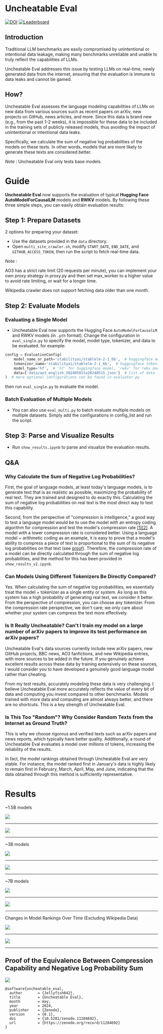 # Uncheatable Eval

[![DOI](https://zenodo.org/badge/732357528.svg)](https://zenodo.org/doi/10.5281/zenodo.11284692) [![Leaderboard](https://img.shields.io/badge/%F0%9F%A4%97%20demo-Gradio-ff7c00)](https://huggingface.co/spaces/Jellyfish042/UncheatableEval)

## Introduction
Traditional LLM benchmarks are easily compromised by unintentional or intentional data leakage, making many benchmarks unreliable and unable to truly reflect the capabilities of LLMs.

Uncheatable Eval addresses this issue by testing LLMs on real-time, newly generated data from the internet, 
ensuring that the evaluation is immune to data leaks and cannot be gamed.

## How?
Uncheatable Eval assesses the language modeling capabilities of LLMs on new data from various sources such as recent papers on arXiv, new projects on GitHub, news articles, and more. Since this data is brand new (e.g., from the past 1-2 weeks), it is impossible for these data to be included in the training sets of publicly released models, thus avoiding the impact of unintentional or intentional data leaks.

Specifically, we calculate the sum of negative log probabilities of the models on these texts. In other words, models that are more likely to generate these texts are considered better.

*Note* : Uncheatable Eval only tests base models.

# Guide

**Uncheatable Eval** now supports the evaluation of typical **Hugging Face AutoModelForCausalLM** models and **RWKV** models. By following these three simple steps, you can easily obtain evaluation results:

## Step 1: Prepare Datasets

2 options for preparing your dataset:

- Use the datasets provided in the `data` directory.
- Open `multi_site_crawler.sh`, modify `START_DATE`, `END_DATE`, and `GITHUB_ACCESS_TOKEN`, then run the script to fetch real-time data.

*Note* : 

AO3 has a strict rate limit (20 requests per minute), you can implement your own proxy strategy in proxy.py and then set max_worker to a higher value to avoid rate limiting, or wait for a longer time.

Wikipedia crawler does not support fetching data older than one month.

## Step 2: Evaluate Models

### Evaluating a Single Model

- Uncheatable Eval now supports the Hugging Face `AutoModelForCausalLM` and RWKV models (in `.pth` format). Change the configuration in `eval_single.py` to specify the model, model type, tokenizer, and data to be evaluated.
for example:
```python
config = EvaluationConfig(
    model_name_or_path='stabilityai/stablelm-2-1_6b',  # huggingface model name or local model path
    tokenizer_name='stabilityai/stablelm-2-1_6b',  # huggingface tokenizer name or local tokenizer path
    model_type='hf',  # 'hf' for huggingface model, 'rwkv' for rwkv model
    data=['data/ao3_english_20240501to20240515.json']  # list of data files to evaluate
)  # more optional configurations can be found in evaluator.py
```
then run `eval_single.py` to evaluate the model.

### Batch Evaluation of Multiple Models

- You can also use `eval_multi.py` to batch evaluate multiple models on multiple datasets. Simply add the configurations in config_list and run the script.

## Step 3: Parse and Visualize Results

- Run `show_results.ipynb` to parse and visualize the evaluation results.

## Q&A
### Why Calculate the Sum of Negative Log Probabilities?
First, the goal of language models, at least today's language models, is to generate text that is as realistic as possible, maximizing the probability of real text. They are trained and designed to do exactly this. Calculating the sum of negative log probabilities on real text is the most direct way to test this capability.

Second, from the perspective of "compression is intelligence," a good way to test a language model would be to use the model with an entropy coding algorithm for compression and test the model's compression rate [[1]](https://arxiv.org/abs/2309.10668)[[2]](https://arxiv.org/abs/2402.00861). A model with a lower compression rate is considered better. Using a language model + arithmetic coding as an example, it is easy to prove that a model's ability to compress a piece of text is proportional to the sum of its negative log probabilities on that text (see [proof](#proof-of-the-equivalence-between-compression-capability-and-negative-log-probability-sum)).
Therefore, the compression rate of a model can be directly calculated through the sum of negative log probabilities, and the method for this has been provided in `show_results_v2.ipynb`.
### Can Models Using Different Tokenizers Be Directly Compared?
Yes. When calculating the sum of negative log probabilities, we essentially treat the model + tokenizer as a single entity or system. As long as this system has a high probability of generating real text, we consider it better. From the perspective of compression, you can choose any tokenizer. From the compression rate perspective, we don't care; we only care about whether your system can compress the text more effectively.

### Is It Really Uncheatable? Can't I train my model on a large number of arXiv papers to improve its test performance on arXiv papers?
Uncheatable Eval's data sources currently include new arXiv papers, new GitHub projects, BBC news, AO3 fanfictions, and new Wikipedia entries, with more sources to be added in the future. If you genuinely achieve excellent results across these data by training extensively on these sources, I would consider you to have developed a genuinely good language model rather than cheating.

From my test results, accurately modeling these data is very challenging. I believe Uncheatable Eval more accurately reflects the value of every bit of data and computing you invest compared to other benchmarks. Models trained with more data and computing are almost always better, and there are no shortcuts. This is a key strength of Uncheatable Eval.

### Is This Too "Random"? Why Consider Random Texts from the Internet as Ground Truth?
This is why we choose rigorous and verified texts such as arXiv papers and news reports, which typically have better quality. Additionally, a round of Uncheatable Eval evaluates a model over millions of tokens, increasing the reliability of the results.

In fact, the model rankings obtained through Uncheatable Eval are very stable. For instance, the model ranked first in January's data is highly likely to remain first in February, March, April, May, and June, indicating that the data obtained through this method is sufficiently representative.

# Results

~1.5B models

<img align="center" src="assets/1b_radar_24-05-23.png">

---

<img align="center" src="assets/1b_cr_2405.png">

---

~3B models

<img align="center" src="assets/3b_radar_24-05-23.png">


---

<img align="center" src="assets/3b_cr_2405.png">

---

~7B models

<img align="center" src="assets/7b_radar_2405.png">

---

<img align="center" src="assets/7b_cr_2405.png">

---

Changes in Model Rankings Over Time (Excluding Wikipedia Data)

<img align="center" src="assets/1b_rank_change_2404to2405.png">

---

<img align="center" src="assets/3b_rank_change_2404to2405.png">

---

## Proof of the Equivalence Between Compression Capability and Negative Log Probability Sum

<img align="center" src="assets/proof_1.png">

```
@software{uncheatable_eval,
  author       = {Jellyfish042},
  title        = {Uncheatable Eval},
  month        = may,
  year         = 2024,
  publisher    = {Zenodo},
  version      = {0.1},
  doi          = {10.5281/zenodo.11284692},
  url          = {https://zenodo.org/record/11284692}
}
```